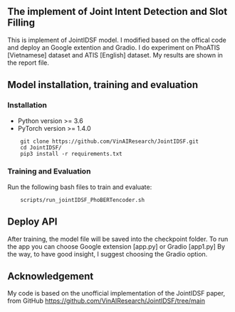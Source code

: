 ## The implement of Joint Intent Detection and Slot Filling
This is implement of JointIDSF model. I modified based on the offical code and deploy an Google extention and Gradio.
I do experiment on PhoATIS [Vietnamese] dataset and ATIS [English] dataset. My results are shown in the report file. 

## Model installation, training and evaluation

### Installation
- Python version >= 3.6
- PyTorch version >= 1.4.0

```
    git clone https://github.com/VinAIResearch/JointIDSF.git
    cd JointIDSF/
    pip3 install -r requirements.txt
```

### Training and Evaluation
Run the following bash files to train and evaluate:
```
    scripts/run_jointIDSF_PhoBERTencoder.sh
```

## Deploy API

After training, the model file will be saved into the checkpoint folder. To run the app you can choose Google extension [app.py] or Gradio [app1.py] By the way, to have good insight, I suggest choosing the Gradio option.

## Acknowledgement

My code is based on the unofficial implementation of the JointIDSF paper, from GitHub https://github.com/VinAIResearch/JointIDSF/tree/main

